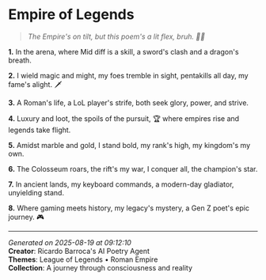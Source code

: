 # Empire of Legends

> *The Empire's on tilt, but this poem's a lit flex, bruh. 💪🤭*

**1.** In the arena, where Mid diff is a skill, a sword's clash and a dragon's breath.


**2.** I wield magic and might, my foes tremble in sight, pentakills all day, my fame's alight. 🗡️


**3.** A Roman's life, a LoL player's strife, both seek glory, power, and strive.


**4.** Luxury and loot, the spoils of the pursuit, 🏆 where empires rise and legends take flight.


**5.** Amidst marble and gold, I stand bold, my rank's high, my kingdom's my own.


**6.** The Colosseum roars, the rift's my war, I conquer all, the champion's star.


**7.** In ancient lands, my keyboard commands, a modern-day gladiator, unyielding stand.


**8.** Where gaming meets history, my legacy's mystery, a Gen Z poet's epic journey. 🎮



---

*Generated on 2025-08-19 at 09:12:10*  
**Creator**: Ricardo Barroca's AI Poetry Agent  
**Themes**: League of Legends • Roman Empire  
**Collection**: A journey through consciousness and reality